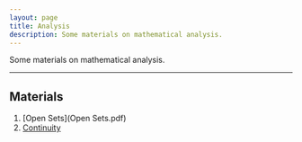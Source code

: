 ```yaml
---
layout: page
title: Analysis 
description: Some materials on mathematical analysis.
---
```


Some materials on mathematical analysis.

---

## Materials
  1. [Open Sets](Open Sets.pdf)
  1. [Continuity](Continuity.pdf)
